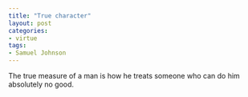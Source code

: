```yaml
---
title: "True character"
layout: post
categories:
- virtue
tags:
- Samuel Johnson
---
```


The true measure of a man is how he treats someone who can do him absolutely no good.
